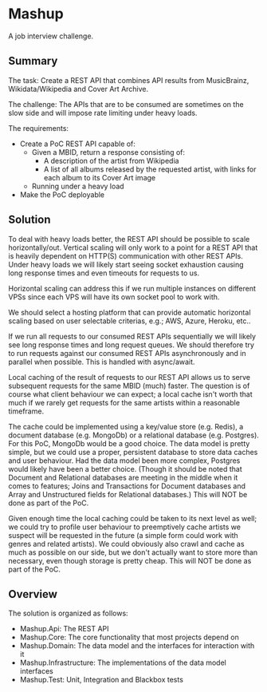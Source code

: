 
# Mashup

A job interview challenge.

## Summary

The task: Create a REST API that combines API results from MusicBrainz,
Wikidata​/​Wikipedia and Cover Art Archive​.

The challenge: The APIs that are to be consumed are sometimes on the
slow side and will impose rate limiting under heavy loads.

The requirements:

- Create a PoC REST API capable of:
  - Given a MBID, return a response consisting of:
    - A description of the artist from Wikipedia
    - A list of all albums released by the requested artist, with links
      for each album to its Cover Art image
  - Running under a heavy load
- Make the PoC deployable

## Solution

To deal with heavy loads better, the REST API should be possible to scale
horizontally/out. Vertical scaling will only work to a point for a REST
API that is heavily dependent on HTTP(S) communication with other REST APIs.
Under heavy loads we will likely start seeing socket exhaustion causing
long response times and even timeouts for requests to us.

Horizontal scaling can address this if we run multiple instances on different
VPSs since each VPS will have its own socket pool to work with.

We should select a hosting platform that can provide automatic horizontal
scaling based on user selectable criterias, e.g.; AWS, Azure, Heroku, etc..

If we run all requests to our consumed REST APIs sequentially we will likely
see long response times and long request queues. We should therefore try to
run requests against our consumed REST APIs asynchronously and in parallel
when possible. This is handled with async/await.

Local caching of the result of requests to our REST API allows us to serve
subsequent requests for the same MBID (much) faster. The question is of course
what client behaviour we can expect; a local cache isn't worth that much
if we rarely get requests for the same artists within a reasonable timeframe.

The cache could be implemented using a key/value store (e.g. Redis), a
document database (e.g. MongoDb) or a relational database (e.g. Postgres).
For this PoC, MongoDb would be a good choice. The data model is pretty simple,
but we could use a proper, persistent database to store data caches and user
behaviour. Had the data model been more complex, Postgres would likely have
been a better choice. (Though it should be noted that Document and Relational
databases are meeting in the middle when it comes to features; Joins and
Transactions for Document databases and Array and Unstructured fields for
Relational databases.) This will NOT be done as part of the PoC.

Given enough time the local caching could be taken to its next level as
well; we could try to profile user behaviour to preemptively cache artists
we suspect will be requested in the future (a simple form could work with
genres and related artists). We could obviously also crawl and cache as
much as possible on our side, but we don't actually want to store more
than necessary, even though storage is pretty cheap. This will NOT be
done as part of the PoC.

## Overview

The solution is organized as follows:

- Mashup.Api: The REST API
- Mashup.Core: The core functionality that most projects depend on
- Mashup.Domain: The data model and the interfaces for interaction with it
- Mashup.Infrastructure: The implementations of the data model interfaces
- Mashup.Test: Unit, Integration and Blackbox tests
